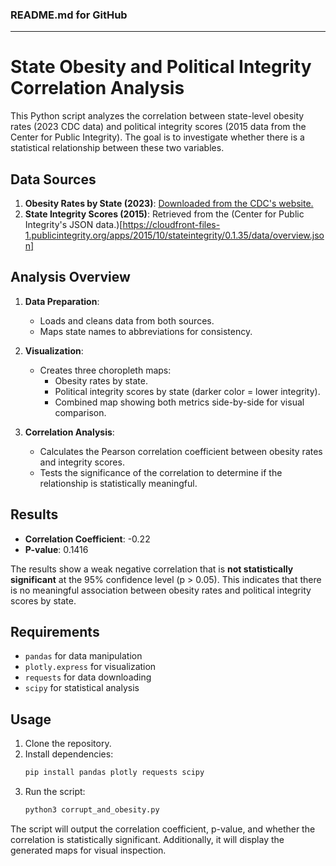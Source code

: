 ### README.md for GitHub

---

# State Obesity and Political Integrity Correlation Analysis

This Python script analyzes the correlation between state-level obesity rates (2023 CDC data) and political integrity scores (2015 data from the Center for Public Integrity). The goal is to investigate whether there is a statistical relationship between these two variables.

## Data Sources

1. **Obesity Rates by State (2023)**: [Downloaded from the CDC's website.](https://www.cdc.gov/obesity/media/files/2024/09/2023-Obesity-by-state.csv)
2. **State Integrity Scores (2015)**: Retrieved from the (Center for Public Integrity's JSON data.)[https://cloudfront-files-1.publicintegrity.org/apps/2015/10/stateintegrity/0.1.35/data/overview.json]

## Analysis Overview

1. **Data Preparation**:
   - Loads and cleans data from both sources.
   - Maps state names to abbreviations for consistency.
   
2. **Visualization**:
   - Creates three choropleth maps:
     - Obesity rates by state.
     - Political integrity scores by state (darker color = lower integrity).
     - Combined map showing both metrics side-by-side for visual comparison.

3. **Correlation Analysis**:
   - Calculates the Pearson correlation coefficient between obesity rates and integrity scores.
   - Tests the significance of the correlation to determine if the relationship is statistically meaningful.

## Results

- **Correlation Coefficient**: -0.22
- **P-value**: 0.1416

The results show a weak negative correlation that is **not statistically significant** at the 95% confidence level (p > 0.05). This indicates that there is no meaningful association between obesity rates and political integrity scores by state.

## Requirements

- `pandas` for data manipulation
- `plotly.express` for visualization
- `requests` for data downloading
- `scipy` for statistical analysis

## Usage

1. Clone the repository.
2. Install dependencies:
   ```bash
   pip install pandas plotly requests scipy
   ```
3. Run the script:
   ```bash
   python3 corrupt_and_obesity.py
   ```

The script will output the correlation coefficient, p-value, and whether the correlation is statistically significant. Additionally, it will display the generated maps for visual inspection.
